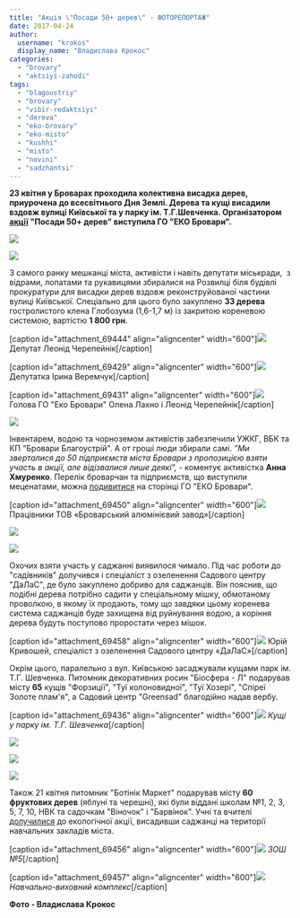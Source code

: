 ```yaml
---
title: "Акція \"Посади 50+ дерев\" - ФОТОРЕПОРТАЖ"
date: 2017-04-24
author: 
  username: "krokos"
  display_name: "Владислава Крокос"
categories: 
  - "brovary"
  - "aktsiyi-zahodi"
tags: 
  - "blagoustriy"
  - "brovary"
  - "vibir-redaktsiyi"
  - "dereva"
  - "eko-brovary"
  - "eko-misto"
  - "kushhi"
  - "misto"
  - "novini"
  - "sadzhantsi"
---
```


**23 квітня у Броварах проходила колективна висадка дерев, приурочена до всесвітнього Дня Землі. Дерева та кущі висадили вздовж вулиці Київської та у парку ім. Т.Г.Шевченка. Організатором [акції](https://mpz.brovary.org/anons-22-kvitnya-vidbudetsya-ekologichna-aktsiya-posady-50-derev/) "Посади 50+ дерев" виступила ГО "ЕКО Бровари".**

[![](https://mpz.brovary.org/wp-content/uploads/2017/04/dereva-1.jpg)](https://mpz.brovary.org/wp-content/uploads/2017/04/dereva-31.jpg)

[![](https://mpz.brovary.org/wp-content/uploads/2017/04/dereva-31.jpg)](https://mpz.brovary.org/wp-content/uploads/2017/04/dereva-31.jpg)

З самого ранку мешканці міста, активісти і навіть депутати міськради,  з відрами, лопатами та рукавицями збиралися на Розвилці біля будівлі прокуратури для висадки дерев вздовж реконструйованої частини вулиці Київської. Спеціально для цього було закуплено **33 дерева** гостролистого клена Глобозума (1,6-1,7 м) із закритою кореневою системою, вартістю **1 800 грн**.

\[caption id="attachment\_69444" align="aligncenter" width="600"\][![](https://mpz.brovary.org/wp-content/uploads/2017/04/dereva-26.jpg)](https://mpz.brovary.org/wp-content/uploads/2017/04/dereva-26.jpg) Депутат Леонід Черепейнік\[/caption\]

\[caption id="attachment\_69429" align="aligncenter" width="600"\][![](https://mpz.brovary.org/wp-content/uploads/2017/04/dereva-11.jpg)](https://mpz.brovary.org/wp-content/uploads/2017/04/dereva-11.jpg) Депутатка Ірина Веремчук\[/caption\]

\[caption id="attachment\_69431" align="aligncenter" width="600"\][![](https://mpz.brovary.org/wp-content/uploads/2017/04/dereva-13.jpg)](https://mpz.brovary.org/wp-content/uploads/2017/04/dereva-13.jpg) Голова ГО "Еко Бровари" Олена Лахно і Леонід Черепейнік\[/caption\]

[![](https://mpz.brovary.org/wp-content/uploads/2017/04/dereva-28.jpg)](https://mpz.brovary.org/wp-content/uploads/2017/04/dereva-28.jpg)

Інвентарем, водою та чорноземом активістів забезпечили УЖКГ, ВБК та КП "Бровари Благоустрій". А от гроші люди збирали самі. _"Ми зверталися до 50 підприємств міста Бровари з пропозицією взяти участь в акції, але відізвалися лише деякі",_ - коментує активістка **Анна Хмуренко**. Перелік броварчан та підприємств, що виступили меценатами, можна [подивитися](https://www.facebook.com/pg/ekobrovary/photos/?tab=album&album_id=785804454928678) на сторінці ГО "ЕКО Бровари".

\[caption id="attachment\_69450" align="aligncenter" width="600"\][![](https://mpz.brovary.org/wp-content/uploads/2017/04/dereva-32.jpg)](https://mpz.brovary.org/wp-content/uploads/2017/04/dereva-32.jpg) Працівники ТОВ «Броварський алюмінієвий завод»\[/caption\]

[![](https://mpz.brovary.org/wp-content/uploads/2017/04/dereva-4.jpg)](https://mpz.brovary.org/wp-content/uploads/2017/04/dereva-4.jpg)

[![](https://mpz.brovary.org/wp-content/uploads/2017/04/dereva-30.jpg)](https://mpz.brovary.org/wp-content/uploads/2017/04/dereva-30.jpg)

Охочих взяти участь у саджанні виявилося чимало. Під час роботи до "садівників" долучився і спеціаліст з озеленення Садового центру "ДаЛаС", де було закуплено добриво для саджанців. Він пояснив, що подібні дерева потрібно садити у спеціальному мішку, обмотаному проволкою, в якому їх продають, тому що завдяки цьому коренева система саджанців буде захищена від руйнування водою, а коріння дерева будуть поступово проростати через мішок.

\[caption id="attachment\_69458" align="aligncenter" width="600"\][![](https://mpz.brovary.org/wp-content/uploads/2017/04/dereva-40.jpg)](https://mpz.brovary.org/wp-content/uploads/2017/04/dereva-40.jpg) Юрій Кривошей, спеціаліст з озеленення Садового центру «ДаЛаС»\[/caption\]

Окрім цього, паралельно з вул. Київською засаджували кущами парк ім. Т.Г. Шевченка. Питомник декоративних росин "Біосфера - Л" подарував місту **65** кущів "Форзиції", "Туї колоновидної", "Туї Хозері", "Спіреї Золоте плам'я", а Садовий центр "Greensad" благодійно надав вербу.

\[caption id="attachment\_69436" align="aligncenter" width="600"\][![](https://mpz.brovary.org/wp-content/uploads/2017/04/dereva-18.jpg)](https://mpz.brovary.org/wp-content/uploads/2017/04/dereva-18.jpg) _Кущі у парку ім. Т.Г. Шевченка_\[/caption\]

[![](https://mpz.brovary.org/wp-content/uploads/2017/04/dereva-20.jpg)](https://mpz.brovary.org/wp-content/uploads/2017/04/dereva-20.jpg)

[![](https://mpz.brovary.org/wp-content/uploads/2017/04/dereva-24.jpg)](https://mpz.brovary.org/wp-content/uploads/2017/04/dereva-24.jpg)

[![](https://mpz.brovary.org/wp-content/uploads/2017/04/dereva-17.jpg)](https://mpz.brovary.org/wp-content/uploads/2017/04/dereva-17.jpg)

Також 21 квітня питомник "Ботінік Маркет" подарував місту **60 фруктових дерев** (яблуні та черешні), які були віддані школам №1, 2, 3, 5, 7, 10, НВК та садочкам "Віночок" і "Барвінок". Учні та вчителі [долучилися](https://www.facebook.com/permalink.php?story_fbid=1010170722450978&id=549467585187963) до екологічної акції, висадивши саджанці на території навчальних закладів міста.

\[caption id="attachment\_69456" align="aligncenter" width="600"\][![](https://mpz.brovary.org/wp-content/uploads/2017/04/dereva-38.jpg)](https://mpz.brovary.org/wp-content/uploads/2017/04/dereva-38.jpg) _ЗОШ №5_\[/caption\]

\[caption id="attachment\_69457" align="aligncenter" width="600"\][![](https://mpz.brovary.org/wp-content/uploads/2017/04/dereva-39.jpg)](https://mpz.brovary.org/wp-content/uploads/2017/04/dereva-39.jpg) _Навчально-виховний комплекс_\[/caption\]

**Фото - Владислава Крокос**

